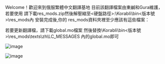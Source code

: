 Welcome！歡迎來到俄服繁體中文翻譯基地 目前該翻譯檔案由東鹹和Gura維護， 若要使用 請下載res_mods.zip然後解壓縮至<硬盤路徑>:\Korabli\bin\<版本號>\res_mods內
安裝完成後,你的 res_mods資料夾裡至少應該有這些檔案：

若要更新翻譯檔，請下載global.mo檔案 然後替換\Korabli\bin\<版本號>\res_mods\texts\zh\LC_MESSAGES 內的global.mo即可



![image](https://github.com/SavariumCC22/-/assets/151144873/55661c67-185d-43d3-95ee-c302390ee299)


![image](https://github.com/SavariumCC22/-/assets/151144873/7648ff2e-7e31-441d-a501-bb5c8ae92286)






